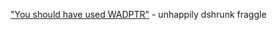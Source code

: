 ["You should have used WADPTR"](https://www.youtube.com/watch?v=EO849hbGP-c) - unhappily dshrunk fraggle
